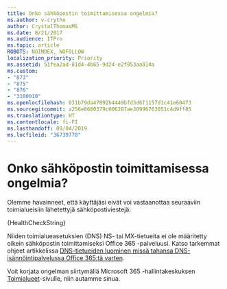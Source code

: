 ```yaml
---
title: Onko sähköpostin toimittamisessa ongelmia?
ms.author: v-crytho
author: CrystalThomasMS
ms.date: 8/21/2017
ms.audience: ITPro
ms.topic: article
ROBOTS: NOINDEX, NOFOLLOW
localization_priority: Priority
ms.assetid: 51fea2ad-81d4-4b65-9d24-e2f953aa814a
ms.custom:
- "873"
- "875"
- "876"
- "3100010"
ms.openlocfilehash: 031b79da47892b4449bfd3d6f1157d1c41e60473
ms.sourcegitcommit: a256e8680379c006287ae30996763051c4d9ff85
ms.translationtype: HT
ms.contentlocale: fi-FI
ms.lasthandoff: 09/04/2019
ms.locfileid: "36739778"
---
```

# <a name="having-email-delivery-issues"></a>Onko sähköpostin toimittamisessa ongelmia?

Olemme havainneet, että käyttäjäsi eivät voi vastaanottaa seuraaviin toimialueisiin lähetettyjä sähköpostiviestejä:
  
{HealthCheckString}
  
Niiden toimialueasetuksien (DNS) NS- tai MX-tietueita ei ole määritetty oikein sähköpostin toimittamiseksi Office 365 -palveluusi. Katso tarkemmat ohjeet artikkelissa [DNS-tietueiden luominen missä tahansa DNS-isännöintipalvelussa Office 365:tä varten](https://docs.microsoft.com/office365/admin/get-help-with-domains/create-dns-records-at-any-dns-hosting-provider).
  
Voit korjata ongelman siirtymällä Microsoft 365 -hallintakeskuksen [Toimialueet](https://admin.microsoft.com/adminportal/home#/Domains)-sivulle, niin autamme sinua.
  
  